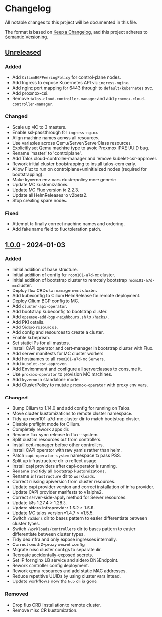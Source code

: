 # Changelog

All notable changes to this project will be documented in this file.

The format is based on [Keep a Changelog](https://keepachangelog.com/en/1.0.0/),
and this project adheres to [Semantic Versioning](https://semver.org/spec/v2.0.0.html).

## [Unreleased]

### Added

- Add `CiliumBGPPeeringPolicy` for control-plane nodes.
- Add Ingress to expose Kubernetes API via `ingress-nginx`.
- Add nginx port mapping for 6443 through to `default/kubernetes` svc.
- Add proxmox-csi.
- Remove `talos-cloud-controller-manager` and add `proxmox-cloud-controller-manager`.

### Changed

- Scale up MC to 3 masters.
- Enable ssl-passthrough for `ingress-nginx`.
- Align machine names across all resources.
- Use variables across Qemu/Server/ServerClass resources.
- Explicitly set Qemu machine type to avoid Proxmox iPXE UUID bug.
- Rename 'master' to 'controlplane'.
- Add Talos cloud-controller-manager and remove kubelet-csr-approver.
- Rework initial cluster bootstrapping to install talos-ccm early.
- Allow Flux to run on controlplane+uninitialized nodes (required for bootstrapping).
- Make kyverno env-vars clusterpolicy more generic.
- Update MC kustomizations.
- Update MC Flux version to 2.2.3.
- Update all HelmReleases to v2beta2.
- Stop creating spare nodes.

### Fixed

- Attempt to finally correct machine names and ordering.
- Add fake name field to flux toleration patch.

## [1.0.0] - 2024-01-03

### Added

- Initial addition of base structure.
- Initial addition of config for `room101-a7d-mc` cluster.
- Initial addition of bootstrap cluster to remotely bootstrap `room101-a7d-mc`cluster.
- Deploy flux CRDs to management cluster.
- Add kubeconfig to Cilium HelmRelease for remote deployment.
- Deploy Cilium BGP config to MC.
- Add `cluster-api-operator`.
- Add bootstrap kubeconfig to bootstrap cluster.
- Add `opsense-add-bgp-neighbours.sh` to `/hacks/`.
- Add PKI details.
- Add Sidero resources.
- Add config and resources to create a cluster.
- Enable kubeprism.
- Set static IPs for all masters.
- Install CAPI operator and cert-manager in bootstrap cluster with Flux.
- Add server manifests for MC cluster workers
- Add hostnames to all `room101-a7d-mc` `Servers`.
- Add `kubelet-csr-approver`.
- Add Environment and configure all serverclasses to consume it.
- Use `proxmox-operator` to provision MC machines.
- Add `kyverno` in standalone mode.
- Add ClusterPolicy to mutate `proxmox-operator` with proxy env vars.

### Changed

- Bump Cilium to 1.14.0 and add config for running on Talos.
- Move cluster kustomizations to remote cluster namespace.
- Tidy up room101-a7d-mc cluster dir to match bootstrap cluster.
- Disable preflight mode for Cilium.
- Completely rework apps dir.
- Rename flux sync release to flux--system.
- Split custom resources out from controllers.
- Install cert-manager before other controllers.
- Install CAPI operator with raw yamls rather than helm.
- Patch `capi-operator-system` namespace to pass PSS.
- Split up infrastructure dir to reflect usage.
- Install capi providers after capi-operator is running.
- Rename and tidy all bootstrap kustomizations.
- Rename `infrastructure` dir to `workloads`.
- Correct missing apiversion from cluster resources.
- Update capi provider version and correct installation of infra provider.
- Update CAPI provider manifests to v1alpha2.
- Correct server-side-apply method for Server resources.
- Update k8s 1.27.4 > 1.28.3.
- Update sidero infraprovider 1.5.2 > 1.5.5.
- Update MC talos version v1.4.7 > v1.5.5.
- Switch `/addons` dir to bases pattern to easier differentiate between cluster types.
- Switch `/workloads/controllers` dir to bases pattern to easier differentiate between cluster types.
- Tidy dex infra and only expose ingresses internally.
- Correct oauth2-proxy secret config
- Migrate misc cluster configs to separate dir.
- Recreate accidentally-exposed secrets.
- Set IP for nginx LB service and sidero DNSEndpoint.
- Rework controller config deployment.
- Rework qemu resources and add static MAC addresses.
- Reduce repetitive UUIDs by using cluster vars intead.
- Update workflows now the `hub` cli is gone.

### Removed

- Drop flux CRD installation to remote cluster.
- Remove misc CR kustomization.

[Unreleased]: https://github.com/a7d-corp/homelab-clusters-fleet/compare/v1.0.0...HEAD
[1.0.0]: https://github.com/a7d-corp/homelab-clusters-fleet/releases/tag/v1.0.0
